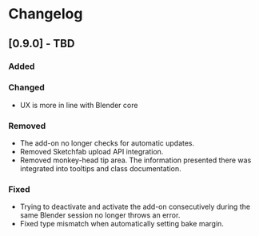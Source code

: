 # Changelog

## [0.9.0] - TBD

### Added

### Changed
- UX is more in line with Blender core

### Removed
- The add-on no longer checks for automatic updates.
- Removed Sketchfab upload API integration.
- Removed monkey-head tip area. The information presented there was integrated
  into tooltips and class documentation.

### Fixed
- Trying to deactivate and activate the add-on consecutively during the same
  Blender session no longer throws an error.
- Fixed type mismatch when automatically setting bake margin.
